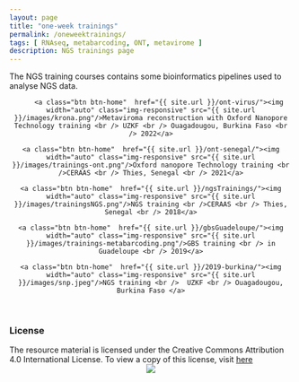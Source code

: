 ```yaml
---
layout: page
title: "one-week trainings"
permalink: /oneweektrainings/
tags: [ RNAseq, metabarcoding, ONT, metavirome ]
description: NGS trainings page
---
```


The NGS training courses contains some bioinformatics pipelines used to analyse NGS data.

<div><center>

        <a class="btn btn-home"  href="{{ site.url }}/ont-virus/"><img width="auto" class="img-responsive" src="{{ site.url }}/images/krona.png"/>Metaviroma reconstruction with Oxford Nanopore Technology training <br /> UZKF <br /> Ouagadougou, Burkina Faso <br /> 2022</a>

	<a class="btn btn-home"  href="{{ site.url }}/ont-senegal/"><img width="auto" class="img-responsive" src="{{ site.url }}/images/trainings-ont.png"/>Oxford nanopore Technology training <br />CERAAS <br /> Thies, Senegal <br /> 2021</a>

	<a class="btn btn-home"  href="{{ site.url }}/ngsTrainings/"><img width="auto" class="img-responsive" src="{{ site.url }}/images/trainingsNGS.png"/>NGS training <br />CERAAS <br /> Thies, Senegal <br /> 2018</a>

	<a class="btn btn-home"  href="{{ site.url }}/gbsGuadeloupe/"><img width="auto" class="img-responsive" src="{{ site.url }}/images/trainings-metabarcoding.png"/>GBS training <br /> in Guadeloupe <br /> 2019</a>
	
	<a class="btn btn-home"  href="{{ site.url }}/2019-burkina/"><img width="auto" class="img-responsive" src="{{ site.url }}/images/snp.jpeg"/>NGS training <br />  UZKF <br /> Ouagadougou, Burkina Faso </a>
	
</center></div>

<br />


### License
<div>
The resource material is licensed under the Creative Commons Attribution 4.0 International License. To view a copy of this license, visit
<a href="http://creativecommons.org/licenses/by-nc-sa/4.0/">here</a>
<center>
<img width="auto" class="img-responsive" src="http://creativecommons.org.nz/wp-content/uploads/2012/05/by-nc-sa1.png"/>
</center></div> 
